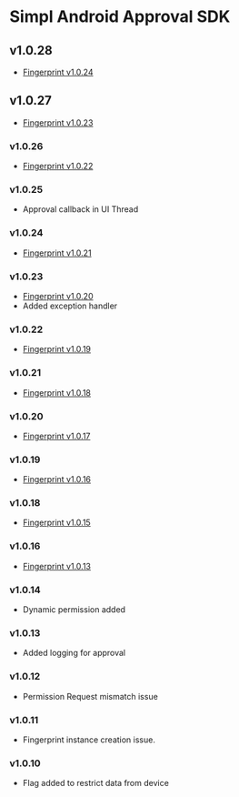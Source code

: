 # Simpl Android Approval SDK
## v1.0.28
- [Fingerprint v1.0.24](https://github.com/GetSimpl/simpl-android-maven-repo/blob/master/com/simpl/android/fingerprintSDK/changelog.md#v1024)
## v1.0.27
- [Fingerprint v1.0.23](https://github.com/GetSimpl/simpl-android-maven-repo/blob/master/com/simpl/android/fingerprintSDK/changelog.md#v1023)
### v1.0.26
- [Fingerprint v1.0.22](https://github.com/GetSimpl/simpl-android-maven-repo/blob/master/com/simpl/android/fingerprintSDK/changelog.md#v1026)
### v1.0.25
- Approval callback in UI Thread
### v1.0.24
- [Fingerprint v1.0.21](https://github.com/GetSimpl/simpl-android-maven-repo/blob/master/com/simpl/android/fingerprintSDK/changelog.md#v1021)
### v1.0.23
- [Fingerprint v1.0.20](https://github.com/GetSimpl/simpl-android-maven-repo/blob/master/com/simpl/android/fingerprintSDK/changelog.md#v1020)
- Added exception handler
### v1.0.22
- [Fingerprint v1.0.19](https://github.com/GetSimpl/simpl-android-maven-repo/blob/master/com/simpl/android/fingerprintSDK/changelog.md#v1019)
### v1.0.21
- [Fingerprint v1.0.18](https://github.com/GetSimpl/simpl-android-maven-repo/blob/master/com/simpl/android/fingerprintSDK/changelog.md#v1018)
### v1.0.20
- [Fingerprint v1.0.17](https://github.com/GetSimpl/simpl-android-maven-repo/blob/master/com/simpl/android/fingerprintSDK/changelog.md#v1017)
### v1.0.19
- [Fingerprint v1.0.16](https://github.com/GetSimpl/simpl-android-maven-repo/blob/master/com/simpl/android/fingerprintSDK/changelog.md#v1016)
### v1.0.18
- [Fingerprint v1.0.15](https://github.com/GetSimpl/simpl-android-maven-repo/blob/master/com/simpl/android/fingerprintSDK/changelog.md#v1015)
### v1.0.16
- [Fingerprint v1.0.13](https://github.com/GetSimpl/simpl-android-maven-repo/blob/master/com/simpl/android/fingerprintSDK/changelog.md#v1013)
### v1.0.14
- Dynamic permission added
### v1.0.13
- Added logging for approval
### v1.0.12
- Permission Request mismatch issue
### v1.0.11
- Fingerprint instance creation issue.
### v1.0.10
- Flag added to restrict data from device
